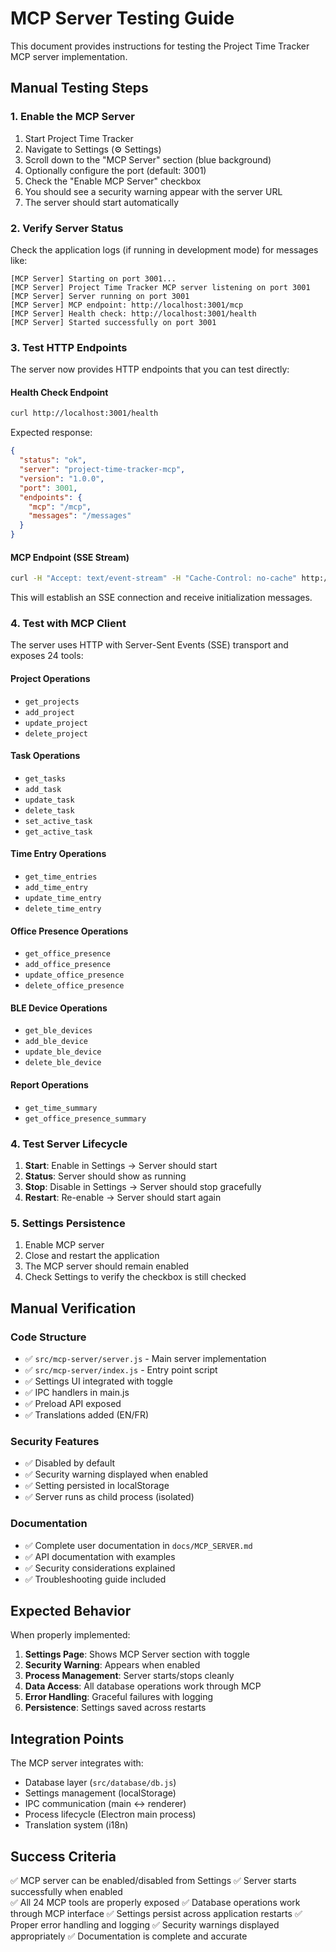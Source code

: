 # MCP Server Testing Guide

This document provides instructions for testing the Project Time Tracker MCP server implementation.

## Manual Testing Steps

### 1. Enable the MCP Server

1. Start Project Time Tracker
2. Navigate to Settings (⚙️ Settings)
3. Scroll down to the "MCP Server" section (blue background)
4. Optionally configure the port (default: 3001)
5. Check the "Enable MCP Server" checkbox
6. You should see a security warning appear with the server URL
7. The server should start automatically

### 2. Verify Server Status

Check the application logs (if running in development mode) for messages like:
```
[MCP Server] Starting on port 3001...
[MCP Server] Project Time Tracker MCP server listening on port 3001
[MCP Server] Server running on port 3001
[MCP Server] MCP endpoint: http://localhost:3001/mcp
[MCP Server] Health check: http://localhost:3001/health
[MCP Server] Started successfully on port 3001
```

### 3. Test HTTP Endpoints

The server now provides HTTP endpoints that you can test directly:

#### Health Check Endpoint
```bash
curl http://localhost:3001/health
```

Expected response:
```json
{
  "status": "ok",
  "server": "project-time-tracker-mcp",
  "version": "1.0.0",
  "port": 3001,
  "endpoints": {
    "mcp": "/mcp",
    "messages": "/messages"
  }
}
```

#### MCP Endpoint (SSE Stream)
```bash
curl -H "Accept: text/event-stream" -H "Cache-Control: no-cache" http://localhost:3001/mcp
```

This will establish an SSE connection and receive initialization messages.

### 4. Test with MCP Client

The server uses HTTP with Server-Sent Events (SSE) transport and exposes 24 tools:

#### Project Operations
- `get_projects`
- `add_project` 
- `update_project`
- `delete_project`

#### Task Operations  
- `get_tasks`
- `add_task`
- `update_task` 
- `delete_task`
- `set_active_task`
- `get_active_task`

#### Time Entry Operations
- `get_time_entries`
- `add_time_entry`
- `update_time_entry`
- `delete_time_entry`

#### Office Presence Operations
- `get_office_presence`
- `add_office_presence`
- `update_office_presence`
- `delete_office_presence`

#### BLE Device Operations
- `get_ble_devices`
- `add_ble_device`
- `update_ble_device`
- `delete_ble_device`

#### Report Operations
- `get_time_summary`
- `get_office_presence_summary`

### 4. Test Server Lifecycle

1. **Start**: Enable in Settings → Server should start
2. **Status**: Server should show as running
3. **Stop**: Disable in Settings → Server should stop gracefully
4. **Restart**: Re-enable → Server should start again

### 5. Settings Persistence

1. Enable MCP server
2. Close and restart the application
3. The MCP server should remain enabled
4. Check Settings to verify the checkbox is still checked

## Manual Verification

### Code Structure
- ✅ `src/mcp-server/server.js` - Main server implementation
- ✅ `src/mcp-server/index.js` - Entry point script
- ✅ Settings UI integrated with toggle
- ✅ IPC handlers in main.js
- ✅ Preload API exposed
- ✅ Translations added (EN/FR)

### Security Features
- ✅ Disabled by default
- ✅ Security warning displayed when enabled
- ✅ Setting persisted in localStorage
- ✅ Server runs as child process (isolated)

### Documentation
- ✅ Complete user documentation in `docs/MCP_SERVER.md`
- ✅ API documentation with examples
- ✅ Security considerations explained
- ✅ Troubleshooting guide included

## Expected Behavior

When properly implemented:

1. **Settings Page**: Shows MCP Server section with toggle
2. **Security Warning**: Appears when enabled
3. **Process Management**: Server starts/stops cleanly
4. **Data Access**: All database operations work through MCP
5. **Error Handling**: Graceful failures with logging
6. **Persistence**: Settings saved across restarts

## Integration Points

The MCP server integrates with:
- Database layer (`src/database/db.js`)
- Settings management (localStorage)
- IPC communication (main ↔ renderer)
- Process lifecycle (Electron main process)
- Translation system (i18n)

## Success Criteria

✅ MCP server can be enabled/disabled from Settings
✅ Server starts successfully when enabled  
✅ All 24 MCP tools are properly exposed
✅ Database operations work through MCP interface
✅ Settings persist across application restarts
✅ Proper error handling and logging
✅ Security warnings displayed appropriately
✅ Documentation is complete and accurate